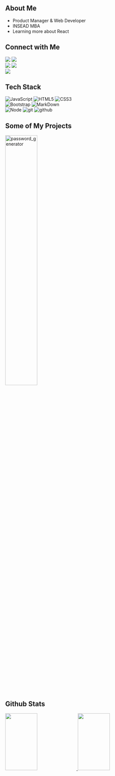 ## About Me &nbsp;
* Product Manager & Web Developer
* INSEAD MBA
* Learning more about React

## Connect with Me &nbsp;
<a href="https://www.linkedin.com/in/tingchunw" target="_blank"><img src="https://img.shields.io/badge/-Linkedin-%230077B5.svg?style=for-the-badge&logo=Linkedin&logoColor=white"></a>
<a href="mailto:tingchun0113@gmail.com" target="_blank"><img src="https://img.shields.io/badge/-Gmail-c14438?style=for-the-badge&logo=Gmail&logoColor=white"></a>
<br>
<a href="http://m.me/tingchun" target="_blank"><img src="https://img.shields.io/badge/-Messenger-344E86?style=for-the-badge&logo=Messenger&logoColor=white"></a>
<a href="https://api.whatsapp.com/send?phone=18563208248" target="_blank"><img src="https://img.shields.io/badge/-Whatsapp-4CA143?style=for-the-badge&logo=Whatsapp&logoColor=white"></a>
<br>
<a href="https://www.notion.so/7db36322d4f14b329e09ed74a45321fe?v=2d0988bf80ce457ebc40f758e656c35f" target="_blank"><img src="https://img.shields.io/badge/-Portfolio%20Tracker-lightgrey?style=for-the-badge&logo=Notion&logoColor=white"></a>


## Tech Stack &nbsp;
![JavaScript](https://img.shields.io/badge/-JavaScript-grey?style=for-the-badge&logo=javascript&logoColor=white&labelColor=8E2DE2)
![HTML5](https://img.shields.io/badge/html%205-grey?style=for-the-badge&logo=html5&logoColor=white&labelColor=8E2DE2)
![CSS3](https://img.shields.io/badge/css%203-grey?style=for-the-badge&logo=css3&logoColor=white&labelColor=8E2DE2)
<br>
![Bootstrap](https://img.shields.io/badge/-bootstrap-grey?style=for-the-badge&logo=bootstrap&logoColor=white&labelColor=8E2DE2)
![MarkDown](https://img.shields.io/badge/-Markdown-grey?style=for-the-badge&logo=Markdown&logoColor=white&labelColor=8E2DE2)
<br>
![Node](https://img.shields.io/badge/-node-grey?style=for-the-badge&logo=node.js&logoColor=white&labelColor=8E2DE2)
![git](https://img.shields.io/badge/-git-grey?style=for-the-badge&logo=git&logoColor=white&labelColor=8E2DE2)
![github](https://img.shields.io/badge/-github-grey?style=for-the-badge&logo=github&logoColor=white&labelColor=8E2DE2)


## Some of My Projects &nbsp;
<a href="https://github.com/tingchun0113/password_generator" target="_blank"><img width="45%" src="https://github-readme-stats.vercel.app/api/pin/?username=tingchun0113&repo=password_generator&theme=buefy" alt="password_generator"></a>

## Github Stats &nbsp;
<a href="https://github.com/tingchun0113" target="_blank">
  <img height="180em" width="45%" src="https://github-readme-stats.vercel.app/api/top-langs/?username=tingchun0113&theme=buefy&layout=compact" />
  <img height="180em" width="45%" src="https://github-readme-stats.vercel.app/api?username=tingchun0113&theme=buefy&show_icons=true" />
</a>
